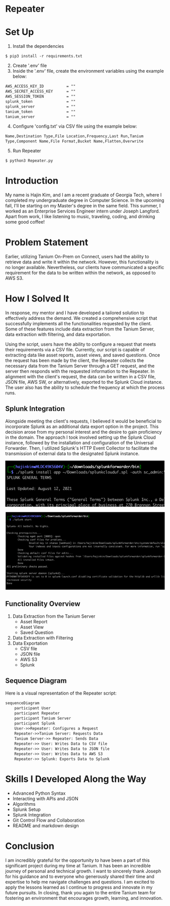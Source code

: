 # Repeater

# Set Up
1. Install the dependencies
```
$ pip3 install -r requirements.txt
```
2. Create '.env' file
3. Inside the '.env' file, create the environment variables using the example below:
```
AWS_ACCESS_KEY_ID          = ""
AWS_SECRET_ACCESS_KEY      = ""
AWS_SESSION_TOKEN          = ""
splunk_token               = ""
splunk_server              = ""
tanium_token               = ""
tanium_server              = ""
```
4. Configure 'config.txt' via CSV file using the example below:
```
Name,Destination Type,File Location,Frequency,Last Run,Tanium Type,Component Name,File Format,Bucket Name,Flatten,Overwrite
```
5. Run Repeater
```
$ python3 Repeater.py
```


# Introduction

My name is Hajin Kim, and I am a recent graduate of Georgia Tech, where I completed my undergraduate degree in Computer Science. In the upcoming fall, I'll be starting on my Master's degree in the same field. This summer, I worked as an Enterprise Services Engineer intern under Joseph Langford. Apart from work, I like listening to music, traveling, coding, and drinking some good coffee!
# Problem Statement
Earlier, utilizing Tanium On-Prem on Connect, users had the ability to retrieve data and write it within the network. However, this functionality is no longer available. Nevertheless, our clients have communicated a specific requirement for the data to be written within the network, as opposed to AWS S3.


# How I Solved It
In response, my mentor and I have developed a tailored solution to effectively address the demand. We created a comprehensive script that successfully implements all the functionalities requested by the client. Some of these features include data extraction from the Tanium Server, data extraction with filtering, and data exportation.


Using the script, users have the ability to configure a request that meets their requirements via a CSV file. Currently, our script is capable of extracting data like asset reports, asset views, and saved questions. Once the request has been made by the client, the Repeater collects the necessary data from the Tanium Server through a GET request, and the server then responds with the requested information to the Repeater. In alignment with the client's request, the data can be written in a CSV file, JSON file, AWS SW, or alternatively, exported to the Splunk Cloud instance. The user also has the ability to schedule the frequency at which the process runs.

## Splunk Integration
Alongside meeting the client's requests, I believed it would be beneficial to incorporate Splunk as an additional data export option in the project. This decision arose from my personal interest and the desire to gain proficiency in the domain. The approach I took involved setting up the Splunk Cloud instance, followed by the installation and configuration of the Universal Forwarder. Then, I utilized Splunk's HTTP Event Collector to facilitate the transmission of external data to the designated Splunk instance.


<p align="center">
  <img 
    width=""
    height=""
    src="img/splunk1.png"
  >
</p>

<p align="center">
  <img 
    width=""
    height=""
    src="img/splunk2.png"
  >
</p>


## Functionality Overview
1. Data Extraction from the Tanium Server
    - Asset Report
    - Asset View
    - Saved Question
2. Data Extraction with Filtering
3. Data Exportation
    - CSV file
    - JSON file
    - AWS S3
    - Splunk


## Sequence Diagram
Here is a visual representation of the Repeater script:

```mermaid
sequenceDiagram
    participant User
    participant Repeater
    participant Tanium Server
    participant Splunk
    User->>Repeater: Configures a Request
    Repeater->>Tanium Server: Requests Data
    Tanium Server->> Repeater: Sends Data
    Repeater->> User: Writes Data to CSV file
    Repeater->> User: Writes Data to JSON file
    Repeater->> User: Writes Data to AWS S3
    Repeater->> Splunk: Exports Data to Splunk
```



# Skills I Developed Along the Way
- Advanced Python Syntax
- Interacting with APIs and JSON 
- Algorithms
- Splunk Setup
- Splunk Integration
- Git Control Flow and Collaboration
- README and markdown design



# Conclusion 
I am incredibly grateful for the opportunity to have been a part of this significant project during my time at Tanium. It has been an incredible journey of personal and technical growth. I want to sincerely thank Joseph for his guidance and to everyone who generously shared their time and expertise to help me navigate challenges and questions. I am excited to apply the lessons learned as I continue to progress and innovate in my future pursuits. In closing, thank you again to the entire Tanium team for fostering an environment that encourages growth, learning, and innovation.
